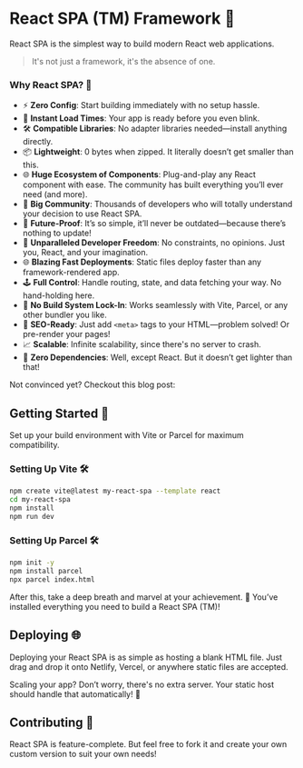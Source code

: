 # React SPA (TM) Framework 🚀

React SPA is the simplest way to build modern React web applications. 

> It's not just a framework, it's the absence of one.

### Why React SPA? 🌟

- ⚡ **Zero Config**: Start building immediately with no setup hassle.
- 🚀 **Instant Load Times**: Your app is ready before you even blink.
- 🛠️ **Compatible Libraries**: No adapter libraries needed—install anything directly.
- 📦 **Lightweight**: 0 bytes when zipped. It literally doesn’t get smaller than this.
- 🌐 **Huge Ecosystem of Components**: Plug-and-play any React component with ease. The community has built everything you’ll ever need (and more).
- 🤝 **Big Community**: Thousands of developers who will totally understand your decision to use React SPA.
- 🔮 **Future-Proof**: It’s so simple, it’ll never be outdated—because there’s nothing to update!
- 🎨 **Unparalleled Developer Freedom**: No constraints, no opinions. Just you, React, and your imagination.
- 🌐 **Blazing Fast Deployments**: Static files deploy faster than any framework-rendered app.
- 🕹️ **Full Control**: Handle routing, state, and data fetching your way. No hand-holding here.
- 🔧 **No Build System Lock-In**: Works seamlessly with Vite, Parcel, or any other bundler you like.
- 🏅 **SEO-Ready**: Just add `<meta>` tags to your HTML—problem solved! Or pre-render your pages!
- 📈 **Scalable**: Infinite scalability, since there's no server to crash.
- 🎯 **Zero Dependencies**: Well, except React. But it doesn’t get lighter than that!

Not convinced yet? Checkout this blog post: 

## Getting Started 🏁

Set up your build environment with Vite or Parcel for maximum compatibility.

### Setting Up Vite 🛠️

```bash
npm create vite@latest my-react-spa --template react
cd my-react-spa
npm install
npm run dev
```

### Setting Up Parcel 🛠️

```bash
npm init -y
npm install parcel
npx parcel index.html
```

After this, take a deep breath and marvel at your achievement. 🎉 You’ve installed everything you need to build a React SPA (TM)! 

## Deploying 🌐

Deploying your React SPA is as simple as hosting a blank HTML file. Just drag and drop it onto Netlify, Vercel, or anywhere static files are accepted.

Scaling your app? Don’t worry, there's no extra server. Your static host should handle that automatically! 🚀

## Contributing 🤝

React SPA is feature-complete. But feel free to fork it and create your own custom version to suit your own needs!
